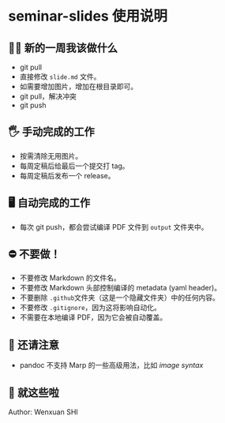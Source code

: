 # seminar-slides 使用说明

## 🤷🏻 新的一周我该做什么
- git pull
- 直接修改 `slide.md` 文件。
- 如需要增加图片，增加在根目录即可。
- git pull，解决冲突
- git push

## 🖐 手动完成的工作
- 按需清除无用图片。
- 每周定稿后给最后一个提交打 tag。
- 每周定稿后发布一个 release。

## 🖥️ 自动完成的工作
- 每次 git push，都会尝试编译 PDF 文件到 `output` 文件夹中。

## ⛔️ 不要做！
- 不要修改 Markdown 的文件名。
- 不要修改 Markdown 头部控制编译的 metadata (yaml header)。
- 不要删除 `.github`文件夹（这是一个隐藏文件夹）中的任何内容。
- 不要修改 `.gitignore`，因为这将影响自动化。
- 不需要在本地编译 PDF，因为它会被自动覆盖。

## 📢 还请注意
- pandoc 不支持 Marp 的一些高级用法，比如 *image syntax*

## 🎉️ 就这些啦
Author: Wenxuan SHI
